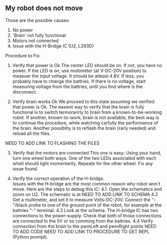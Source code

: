 My robot does not move
----------------------
Those are the possible causes:

1. No power
2. 'Brain' not fully functional
3. Motors not connected
4. Issue with the H-Bridge IC (U2, L293D)

Procedure to Fix:

1. Verify that power is Ok
   The center LED should be on. If not, you have no power.
   If the LED is on, use multimeter (at V-DC-20V position) to measuer the input voltage. It should be atleast 4.8V. If less, you probably have to change the battries.
   If there is no voltage, start measuring voltage from the battries, until you find where is the disconnect.

2. Verify brain works Ok
   We proceed to this state assuming we verified that power is Ok.
   The easiest way to verify that the brain is fully functional is to switch termorarirly to brain from a known-to-be-working robot. If another, known-to-work, brain is not available, the best way is to continue the procedure, while watching carfully the performance of the brain. Another possiblity is to reflash the brain (rarly needed) and reload all the files.

NEED TO ADD LINK TO FLASHING THE FILES

3.  Verify that the motors are connected
   This one is easy: Using your hand, turn one wheel both ways. One of the two LEDs associated with each whell should light momentarily. Repeate for the other wheel. Fix any issue found.

4. Verify the correct operation of the H-bridge.  
   Issues with the H-bridge are the most common reason why robot won't move.
   Here are the steps to debug this IC:
   4.1. Open the schematics and zoom on U2. The schematic is at NEED TO ADD LINK TO SCHEMA
   4.2  Get a multimeter, and set it to measure Volts-DC-20V. Connect the "-"/black probe to one of the ground point of the robot, for example at the battries "-" terminal.
   4.3 Look at the schema. The H-bridge IC has two connections to the power-supply. Check that both of those connections are connected to the 5V or so comming from the battries.
   4.4 Verify connection from the brain to the pwmLeft and pwmRight points
       NEED TO ADD CODE
       NEED  TO ADD LINK TO PROCEDURE TO GET REPL (Python prompt).
